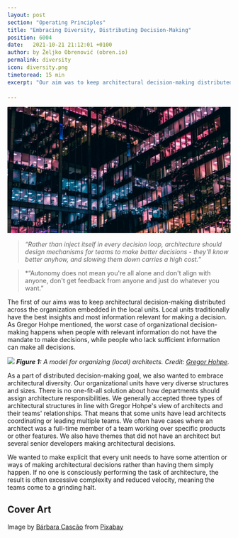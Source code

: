 ```yaml
---
layout: post
section: "Operating Principles"
title: "Embracing Diversity, Distributing Decision-Making"
position: 6004
date:   2021-10-21 21:12:01 +0100
author: by Željko Obrenović (obren.io)
permalink: diversity
icon: diversity.png
timetoread: 15 min
excerpt: "Our aim was to keep architectural decision-making distributed across the organization embedded in the local units. Local units traditionally have the best insights and most information relevant for making a decision. As Gregor Hohpe mentioned, the worst case of organizational decision-making happens when people with relevant information do not have the mandate to make decisions, while people who lack sufficient information can make all decisions."

---
```

![](assets/images/arch/city-4991094_1920.jpg)



> *“Rather than inject itself in every decision loop, architecture should design mechanisms for teams to make better decisions - they'll know better anyhow, and slowing them down carries a high cost.”*

> *“Autonomy does not mean you're all alone and don't align with anyone, don't get feedback from anyone and just do whatever you want.”

The first of our aims was to keep architectural decision-making distributed across the organization embedded in the local units. Local units traditionally have the best insights and most information relevant for making a decision. As Gregor Hohpe mentioned, the worst case of organizational decision-making happens when people with relevant information do not have the mandate to make decisions, while people who lack sufficient information can make all decisions.

![](https://esilva.net/assets/team-architecture-topologies.png)
***Figure 1:** A model for organizing (local) architects. Credit: [Gregor Hohpe](https://architectelevator.com/architecture/organizing-architecture/).*

As a part of distributed decision-making goal, we also wanted to embrace architectural diversity. Our organizational units have very diverse structures and sizes. There is no one-fit-all solution about how departments should assign architecture responsibilities. We generally accepted three types of architectural structures in line with Gregor Hohpe's view of architects and their teams' relationships. That means that some units have lead architects coordinating or leading multiple teams. We often have cases where an architect was a full-time member of a team working over specific products or other features. We also have themes that did not have an architect but several senior developers making architectural decisions.

We wanted to make explicit that every unit needs to have some attention or ways of making architectural decisions rather than having them simply happen. If no one is consciously performing the task of architecture, the result is often excessive complexity and reduced velocity, meaning the teams come to a grinding halt.

## Cover Art

Image by <a href="https://pixabay.com/users/barbaracascao-15841899/?utm_source=link-attribution&amp;utm_medium=referral&amp;utm_campaign=image&amp;utm_content=4991094">Bárbara Cascão</a> from <a href="https://pixabay.com/?utm_source=link-attribution&amp;utm_medium=referral&amp;utm_campaign=image&amp;utm_content=4991094">Pixabay</a>
